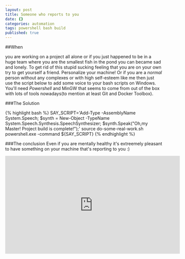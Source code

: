 ```yaml
---
layout: post
title: Someone who reports to you
date: {}
categories: automation
tags: powershell bash build
published: true
---
```




##When

you are working on a project all alone or if you just happened to be in a huge team where you are the smallest fish in the pond you can became sad and lonely. To get rid of this stupid sucking feeling that you are on your own try to get yourself a friend. Personalize your machine! Or if you are a *normal* person without any complexes or with high self-esteem like me then just use the script below to add some voice to your bash scripts on Windows. You'll need *Powershell* and MinGW that seems to come from out of the box with lots of tools nowadays(to mention at least Git and Docker Toolbox).


###The Solution


{% highlight bash %}
SAY_SCRIPT='Add-Type -AssemblyName System.Speech; $synth = New-Object -TypeName System.Speech.Synthesis.SpeechSynthesizer; $synth.Speak("Oh,my Master! Project build is complete!");'
source do-some-real-work.sh
powershell.exe -command ${SAY_SCRIPT}
{% endhighlight %}


###The conclusion
Even if you are mentally healthy it's extreemely pleasant to have something on your machine that's reporting to you :)

<iframe width="560" height="315" src="https://www.youtube.com/embed/hkwcehPhOXw" frameborder="0" allowfullscreen></iframe>
